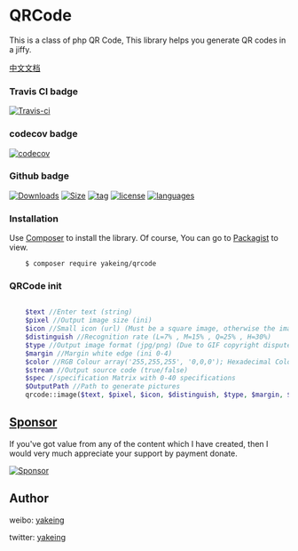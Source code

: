 # QRCode

This is a class of php QR Code, This library helps you generate QR codes in a jiffy. 

[中文文档](https://github.com/yakeing/QRCode/blob/master/ZH.README.md)

### Travis CI badge

[![Travis-ci](https://api.travis-ci.com/yakeing/QRCode.svg?branch=master)](https://travis-ci.com/yakeing/QRCode)

### codecov badge

[![codecov](https://codecov.io/gh/yakeing/QRCode/branch/master/graph/badge.svg)](https://codecov.io/gh/yakeing/QRCode)

### Github badge

[![Downloads](https://badging.tk/github/downloads/yakeing/QRCode?icon=github)](../../)
[![Size](https://badging.tk/github/size/yakeing/QRCode?icon=github)](src)
[![tag](https://badging.tk/github/tag/yakeing/QRCode?icon=github)](../../releases)
[![license](https://badging.tk/static/license/555/MPL-2.0/fe7d37?icon=github)](LICENSE)
[![languages](https://badging.tk/static/language/555/PHP/34abef?icon=github)](../../search?l=php)

### Installation

Use [Composer](https://getcomposer.org) to install the library.
Of course, You can go to [Packagist](https://packagist.org/packages/yakeing/qrcode) to view.

```
    $ composer require yakeing/qrcode
```

### QRCode init

```php

    $text //Enter text (string)
    $pixel //Output image size (ini)
    $icon //Small icon (url) (Must be a square image, otherwise the image will be distorted)
    $distinguish //Recognition rate (L=7% , M=15% , Q=25% , H=30%)
    $type //Output image format (jpg/png) (Due to GIF copyright dispute)
    $margin //Margin white edge (ini 0-4)
    $color //RGB Colour array('255,255,255', '0,0,0'); Hexadecimal Colour FF0000,000000
    $stream //Output source code (true/false)
    $spec //specification Matrix with 0-40 specifications
    $OutputPath //Path to generate pictures
    qrcode::image($text, $pixel, $icon, $distinguish, $type, $margin, $color, $stream, $OutputPath);
```

[Sponsor](https://github.com/yakeing/Documentation/blob/master/Sponsor/README.md)
---
If you've got value from any of the content which I have created, then I would very much appreciate your support by payment donate.

[![Sponsor](https://badging.tk/static/Sponsor/EA4AAA?icon=heart)](https://github.com/yakeing/Documentation/blob/master/Sponsor/README.md)

Author
---

weibo: [yakeing](https://weibo.com/yakeing)

twitter: [yakeing](https://twitter.com/yakeing)

